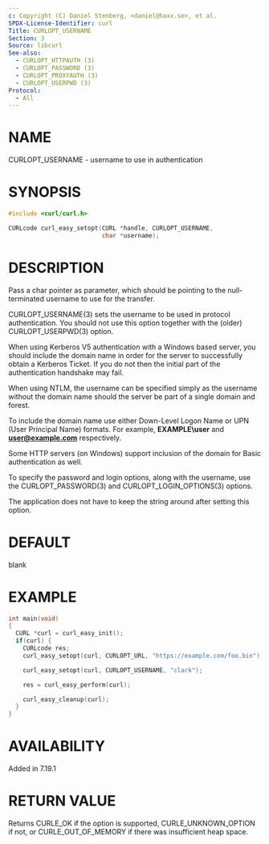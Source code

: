 ```yaml
---
c: Copyright (C) Daniel Stenberg, <daniel@haxx.se>, et al.
SPDX-License-Identifier: curl
Title: CURLOPT_USERNAME
Section: 3
Source: libcurl
See-also:
  - CURLOPT_HTTPAUTH (3)
  - CURLOPT_PASSWORD (3)
  - CURLOPT_PROXYAUTH (3)
  - CURLOPT_USERPWD (3)
Protocol:
  - All
---
```


# NAME

CURLOPT_USERNAME - username to use in authentication

# SYNOPSIS

~~~c
#include <curl/curl.h>

CURLcode curl_easy_setopt(CURL *handle, CURLOPT_USERNAME,
                          char *username);
~~~

# DESCRIPTION

Pass a char pointer as parameter, which should be pointing to the
null-terminated username to use for the transfer.

CURLOPT_USERNAME(3) sets the username to be used in protocol
authentication. You should not use this option together with the (older)
CURLOPT_USERPWD(3) option.

When using Kerberos V5 authentication with a Windows based server, you should
include the domain name in order for the server to successfully obtain a
Kerberos Ticket. If you do not then the initial part of the authentication
handshake may fail.

When using NTLM, the username can be specified simply as the username without
the domain name should the server be part of a single domain and forest.

To include the domain name use either Down-Level Logon Name or UPN (User
Principal Name) formats. For example, **EXAMPLE\user** and
**user@example.com** respectively.

Some HTTP servers (on Windows) support inclusion of the domain for Basic
authentication as well.

To specify the password and login options, along with the username, use the
CURLOPT_PASSWORD(3) and CURLOPT_LOGIN_OPTIONS(3) options.

The application does not have to keep the string around after setting this
option.

# DEFAULT

blank

# EXAMPLE

~~~c
int main(void)
{
  CURL *curl = curl_easy_init();
  if(curl) {
    CURLcode res;
    curl_easy_setopt(curl, CURLOPT_URL, "https://example.com/foo.bin");

    curl_easy_setopt(curl, CURLOPT_USERNAME, "clark");

    res = curl_easy_perform(curl);

    curl_easy_cleanup(curl);
  }
}
~~~

# AVAILABILITY

Added in 7.19.1

# RETURN VALUE

Returns CURLE_OK if the option is supported, CURLE_UNKNOWN_OPTION if not, or
CURLE_OUT_OF_MEMORY if there was insufficient heap space.
